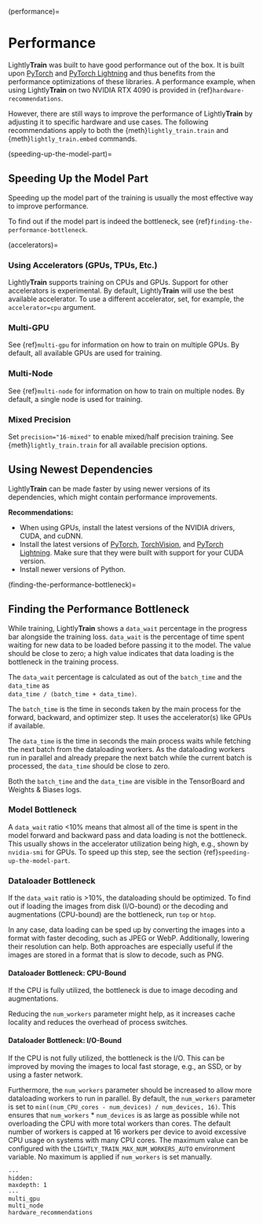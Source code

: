 (performance)=

# Performance

Lightly**Train** was built to have good performance out of the box. It is built upon
[PyTorch](https://github.com/pytorch/pytorch) and [PyTorch Lightning](https://github.com/Lightning-AI/pytorch-lightning) and thus benefits from the performance optimizations
of these libraries. A performance example, when using Lightly**Train** on two NVIDIA RTX 4090 is provided in {ref}`hardware-recommendations`.

However, there are still ways to improve the performance of Lightly**Train** by adjusting
it to specific hardware and use cases. The following recommendations apply to both the
{meth}`lightly_train.train` and {meth}`lightly_train.embed` commands.

(speeding-up-the-model-part)=

## Speeding Up the Model Part

Speeding up the model part of the training is usually the most effective way to improve performance.

To find out if the model part is indeed the bottleneck, see {ref}`finding-the-performance-bottleneck`.

(accelerators)=

### Using Accelerators (GPUs, TPUs, Etc.)

Lightly**Train** supports training on CPUs and GPUs. Support for other accelerators is experimental.
By default, Lightly**Train** will use the best available accelerator.
To use a different accelerator, set, for example, the `accelerator=cpu` argument.

### Multi-GPU

See {ref}`multi-gpu` for information on how to train on multiple GPUs.
By default, all available GPUs are used for training.

### Multi-Node

See {ref}`multi-node` for information on how to train on multiple nodes.
By default, a single node is used for training.

### Mixed Precision

Set `precision="16-mixed"` to enable mixed/half precision training. See {meth}`lightly_train.train`
for all available precision options.

## Using Newest Dependencies

Lightly**Train** can be made faster by using newer versions of its dependencies, which might contain performance improvements.

**Recommendations:**

- When using GPUs, install the latest versions of the NVIDIA drivers, CUDA, and cuDNN.
- Install the latest versions of [PyTorch](https://github.com/pytorch/pytorch),
  [TorchVision](https://github.com/pytorch/vision), and [PyTorch Lightning](https://github.com/Lightning-AI/pytorch-lightning). Make sure that they were built with support for your CUDA version.
- Install newer versions of Python.

(finding-the-performance-bottleneck)=

## Finding the Performance Bottleneck

While training, Lightly**Train** shows a `data_wait` percentage in the progress bar
alongside the training loss. `data_wait` is the percentage of time spent
waiting for new data to be loaded before passing it to the model. The value should be
close to zero; a high value indicates that data loading is the bottleneck in the training
process.

The `data_wait` percentage is calculated as out of the `batch_time` and the `data_time` as\
`data_time / (batch_time + data_time)`.

The `batch_time` is the time in seconds taken by the main process for the forward, backward, and optimizer step.
It uses the accelerator(s) like GPUs if available.

The `data_time` is the time in seconds the main process waits while fetching the next batch
from the dataloading workers. As the dataloading workers run in parallel and already
prepare the next batch while the current batch is processed, the `data_time` should
be close to zero.

Both the `batch_time` and the `data_time` are visible in the TensorBoard and Weights & Biases logs.

### Model Bottleneck

A `data_wait` ratio \<10% means that almost all of the time is spent in the
model forward and backward pass and data loading is not the bottleneck.
This usually shows in the accelerator utilization being high, e.g., shown
by `nvidia-smi` for GPUs.
To speed up this step, see the section {ref}`speeding-up-the-model-part`.

### Dataloader Bottleneck

If the `data_wait` ratio is >10%, the dataloading should be optimized.
To find out if loading the images from disk (I/O-bound) or the
decoding and augmentations (CPU-bound) are the bottleneck, run `top` or `htop`.

In any case, data loading can be sped up by converting the images into a format
with faster decoding, such as JPEG or WebP. Additionally, lowering their resolution
can help. Both approaches are especially useful if the images are stored in a format
that is slow to decode, such as PNG.

#### Dataloader Bottleneck: CPU-Bound

If the CPU is fully utilized, the bottleneck is due to image decoding and augmentations.

Reducing the `num_workers` parameter might help, as it increases cache locality and reduces the overhead of process switches.

#### Dataloader Bottleneck: I/O-Bound

If the CPU is not fully utilized, the bottleneck is the I/O. This can be improved by
moving the images to local fast storage, e.g., an SSD, or by using a faster network.

Furthermore, the `num_workers` parameter should be
increased to allow more dataloading workers to run in parallel.
By default, the `num_workers` parameter is set to `min((num_CPU_cores - num_devices) / num_devices, 16)`.
This ensures that `num_workers` * `num_devices` is as large as possible while
not overloading the CPU with more total workers than cores. The default number of workers
is capped at 16 workers per device to avoid excessive CPU usage on systems with many
CPU cores. The maximum value can be configured with the `LIGHTLY_TRAIN_MAX_NUM_WORKERS_AUTO`
environment variable. No maximum is applied if `num_workers` is set manually.

```{toctree}
---
hidden:
maxdepth: 1
---
multi_gpu
multi_node
hardware_recommendations
```
